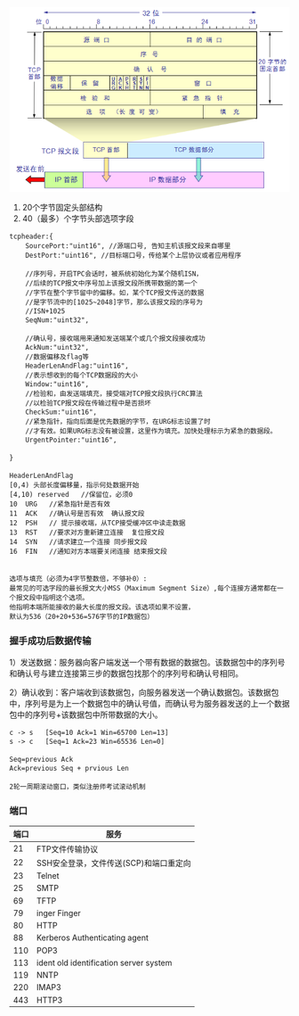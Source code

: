 <img src="../img/tcpheader.png" width="600px" >

1. 20个字节固定头部结构
2. 40（最多）个字节头部选项字段

```
tcpheader:{
    SourcePort:"uint16", //源端口号, 告知主机该报文段来自哪里
    DestPort:"uint16", //目标端口号，传给某个上层协议或者应用程序
    
    //序列号，开启TPC会话时，被系统初始化为某个随机ISN，
    //后续的TCP报文中序号加上该报文段所携带数据的第一个
    //字节在整个字节留中的偏移。如，某个TCP报文传送的数据
    //是字节流中的[1025~2048]字节，那么该报文段的序号为
    //ISN+1025
    SeqNum:"uint32", 
    
    //确认号，接收端用来通知发送端某个或几个报文段接收成功
    AckNum:"uint32", 
    //数据偏移及flag等 
    HeaderLenAndFlag:"uint16", 
    //表示想收到的每个TCP数据段的大小
    Window:"uint16",
    //检验和，由发送端填充，接受端对TCP报文段执行CRC算法
    //以检验TCP报文段在传输过程中是否损坏
    CheckSum:"uint16",
    //紧急指针，指向后面是优先数据的字节，在URG标志设置了时
    //才有效。如果URG标志没有被设置，这里作为填充。加快处理标示为紧急的数据段。
    UrgentPointer:"uint16",
    
}

HeaderLenAndFlag
[0,4) 头部长度偏移量，指示何处数据开始
[4,10) reserved   //保留位，必须0
10  URG   //紧急指针是否有效
11  ACK   //确认号是否有效  确认报文段
12  PSH   // 提示接收端，从TCP接受缓冲区中读走数据
13  RST   //要求对方重新建立连接  复位报文段
14  SYN   //请求建立一个连接 同步报文段
16  FIN   //通知对方本端要关闭连接 结束报文段


选项与填充（必须为4字节整数倍，不够补0）:
最常见的可选字段的最长报文大小MSS（Maximum Segment Size）,每个连接方通常都在一个报文段中指明这个选项。
他指明本端所能接收的最大长度的报文段。该选项如果不设置，
默认为536（20+20+536=576字节的IP数据包）

```

### 握手成功后数据传输
1）发送数据：服务器向客户端发送一个带有数据的数据包。该数据包中的序列号和确认号与建立连接第三步的数据包找那个的序列号和确认号相同。

2）确认收到：客户端收到该数据包，向服务器发送一个确认数据包。该数据包中，序列号是为上一个数据包中的确认号值，而确认号为服务器发送的上一个数据包中的序列号+该数据包中所带数据的大小。

```
c -> s   [Seq=10 Ack=1 Win=65700 Len=13]
s -> c   [Seq=1 Ack=23 Win=65536 Len=0]

Seq=previous Ack   
Ack=previous Seq + prvious Len

2轮一周期滚动窗口，类似注册师考试滚动机制
```

### 端口
端口|服务
---|---
21|FTP文件传输协议
22|SSH安全登录，文件传送(SCP)和端口重定向
23|Telnet
25|SMTP
69|TFTP
79|inger Finger
80|HTTP
88|Kerberos Authenticating agent
110|POP3
113|ident old identification server system
119|NNTP
220|IMAP3
443|HTTP3

